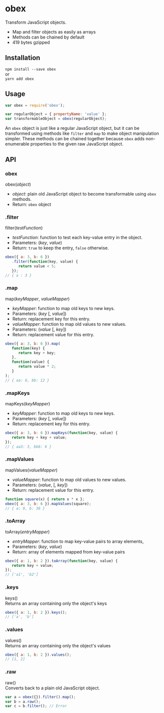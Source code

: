 # obex

Transform JavaScript objects.

* Map and filter objects as easily as arrays
* Methods can be chained by default
* 419 bytes gzipped

## Installation
`npm install --save obex`  
or  
`yarn add obex`

## Usage
```javascript
var obex = require('obex');

var regularObject = { propertyName: 'value' };
var transformableObject = obex(regularObject);
```

An `obex` object is just like a regular JavaScript object, but it can be transformed using methods like `filter` and `map` to make object manipulation simpler. These methods can be chained together because `obex` adds non-enumerable properties to the given raw JavaScript object.

## API

### obex
obex(_object_)
* _object_: plain old JavaScript object to become transformable using `obex` methods.
* Return: `obex` object

### .filter
filter(_testFunction_)
* _testFunction_: function to test each key-value entry in the object.
 * Parameters: (_key_, _value_)
 * Return: `true` to keep the entry, `false` otherwise.

```js
obex({ a: 3, b: 6 })
   .filter(function(key, value) {
      return value < 5;
   });
// { a : 3 }
```

### .map
map(_keyMapper_, _valueMapper_)
* _keyMapper_: function to map old keys to new keys.
 * Parameters: (_key_ [, _value_])
 * Return: replacement key for this entry.
* _valueMapper_: function to map old values to new values.
 * Parameters: (_value_ [, _key_])
 * Return: replacement value for this entry.

```js
obex({ a: 3, b: 6 }).map(
   function(key) {
      return key + key;
   },
   function(value) {
      return value * 2;
   }
);
// { aa: 6, bb: 12 }
```

### .mapKeys
mapKeys(_keyMapper_)
* _keyMapper_: function to map old keys to new keys.
 * Parameters: (_key_ [, _value_])
 * Return: replacement key for this entry.

```js
obex({ a: 3, b: 6 }).mapKeys(function(key, value) {
   return key + key + value;
});
// { aa3: 3, bb6: 6 }
```

### .mapValues
mapValues(_valueMapper_)
* _valueMapper_: function to map old values to new values.
 * Parameters: (_value_, [, _key_])
 * Return: replacement value for this entry.

```js
function square(x) { return x * x };
obex({ a: 3, b: 6 }).mapValues(square);
// { a: 9, b: 36 }
```

### .toArray
toArray(_entryMapper_)
* _entryMapper_: function to map key-value pairs to array elements,
 * Parameters: (_key_, _value_)
 * Return: array of elements mapped from key-value pairs

```js
obex({ a: 1, b: 2 }).toArray(function(key, value) {
   return key + value;
});
// ['a1', 'b2']
```

### .keys
keys()  
Returns an array containing only the object's keys

```js
obex({ a: 1, b: 2 }).keys();
// ['a', 'b']
```

### .values
values()  
Returns an array containing only the object's values

```js
obex({ a: 1, b: 2 }).values();
// [1, 2]
```

### .raw
raw()  
Converts back to a plain old JavaScript object.

```js
var a = obex({}).filter().map();
var b = a.raw();
var c = b.filter(); // Error
```
